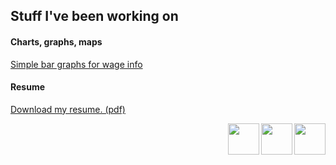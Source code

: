 ## Stuff I've been working on

#### Charts, graphs, maps
[Simple bar graphs for wage info](https://www.caymancompass.com/2019/06/24/wage-survey-shows-caymanians-earn-more-than-expat-workers/)

#### Resume
[Download my resume. (pdf)](https://github.com/patrickbrendel/patrickbrendel.github.io/blob/master/Patrick%20Brendel%20Resume%20June%202019.pdf)

[<img src="https://patrickbrendel.github.io/resources/github-icon.svg" width="50" align="right">](https://www.github.com/patrickbrendel) [<img src="https://patrickbrendel.github.io/resources/linkedin.svg" width="50" align="right" >](https://www.linkedin.com/in/patrick-brendel-06b8713b) [<img src="https://patrickbrendel.github.io/resources/twitter.svg" width="50" align="right">](https://www.twitter.com/pbrendel)







<!---
Disclosure: Github, LinkedIn and Twitter logos downloaded from www.svgporn.com 
-->

